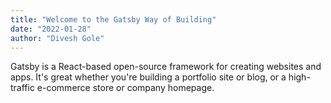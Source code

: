```yaml
---
title: "Welcome to the Gatsby Way of Building"
date: "2022-01-28"
author: "Divesh Gole"
---
```


Gatsby is a React-based open-source framework for creating websites and apps. It's great whether you're building a portfolio site or blog, or a high-traffic e-commerce store or company homepage.
